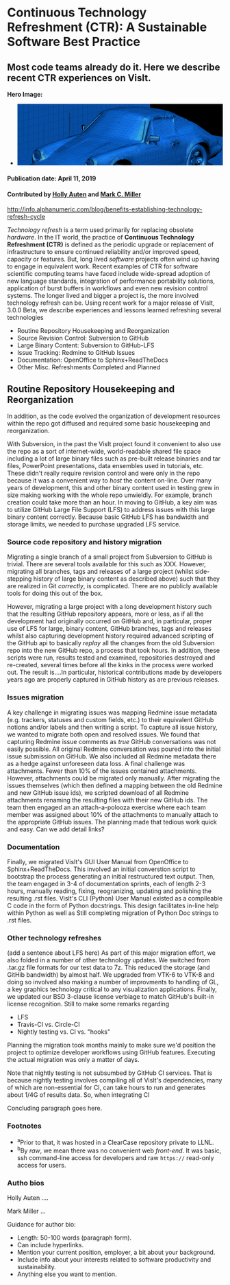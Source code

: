 # Continuous Technology Refreshment (CTR): A Sustainable Software Best Practice
## Most code teams already do it. Here we describe recent CTR experiences on VisIt.

**Hero Image:**

- <a href='https://raw.githubusercontent.com/betterscientificsoftware/images/blog_svn_gh_migration/Blog_TheGreatMigration_car.jpg'><img src='https://raw.githubusercontent.com/betterscientificsoftware/images/blog_svn_gh_migration/Blog_TheGreatMigration_car.jpg' /></a>

#### Publication date: April 11, 2019

#### Contributed by [Holly Auten](https://github.com/hauten) and [Mark C. Miller](https://github.com/markcmiller86)

http://info.alphanumeric.com/blog/benefits-establishing-technology-refresh-cycle

*Technology refresh* is a term used primarily for replacing obsolete *hardware*. In the IT world,
the practice of **Continuous Technology Refreshment (CTR)** is defined as the periodic upgrade or
replacement of infrastructure to ensure continued reliability and/or improved speed, capacity or
features. But, long lived *software* projects often wind up having to engage in equivalent work.
Recent examples of CTR for software scientific computing teams have faced include wide-spread adoption of new 
language standards, integration of performance portability solutions, application of burst buffers in
workflows and even new revision control systems. The longer lived and bigger a project is, the more
involved technology refresh can be. Using recent work for a major release of VisIt, 3.0.0 Beta,
we describe experiences and lessons learned refreshing several technologies
* Routine Repository Housekeeping and Reorganization
* Source Revision Control: Subversion to GitHub
* Large Binary Content: Subversion to GitHub-LFS
* Issue Tracking: Redmine to GitHub Issues
* Documentation: OpenOffice to Sphinx+ReadTheDocs
* Other Misc. Refreshments Completed and Planned

## Routine Repository Housekeeping and Reorganization
In addition, as the code evolved the organization of development resources within the repo got
diffused and required some basic housekeeping and reorganization.

With Subversion, in the past the VisIt project found it convenient to also use the repo as a sort of
internet-wide, world-readable shared file space including a lot of large binary files such as pre-built
release binaries and tar files, PowerPoint presentations, data ensembles used in tutorials, etc. These
didn't really require revision control and were only in the repo because it was a convenient way to *host*
the content on-line. Over many years of development, this and other binary content used in testing grew
in size making working with the whole repo unwieldly. For example, branch creation could take more than
an hour. In moving to GitHub, a key aim was to utilize GitHub Large File Support (LFS) to address issues
with this large binary content correctly. Because basic GitHub LFS has bandwidth and storage limits, we
needed to purchase upgraded LFS service.

### Source code repository and history migration
Migrating a single branch of a small project from Subversion to GitHub is trivial. There are several
tools available for this such as XXX. However, migrating all branches, tags and releases of a large project
(whilst side-stepping history of large binary content as described above) such that they are realized in
Git *correctly*, is complicated. There are no publicly available tools for doing this out of the box.

However, migrating a large project with a long development history such that the resulting GitHub
repository appears, more or less, as if all the development had originally occurred on GitHub and,
in particular, proper use of LFS for large, binary content, GitHub branches, tags and releases whilst also
capturing development history required advanced scripting of the GitHub api to basically *replay* all
the changes from the old Subversion repo into the new GitHub repo, a process that took hours. In addition,
these scripts were run, results tested and examined, repositories destroyed and re-created, several
times before all the kinks in the process were worked out. The result is....In particular, historical
contributions made by developers years ago are properly captured in GitHub history as are previous releases.

### Issues migration

A key challenge in migrating issues was mapping Redmine issue metadata
(e.g. trackers, statuses and custom fields, etc.) to their equivalent GitHub notions and/or labels and then
writing a script. To capture all issue history, we wanted to migrate both open and resolved issues. We found
that capturing Redmine issue comments as *true* GitHub conversations was not easily possible. All original
Redmine conversation was poured into the initial issue submission on GitHub. We also included all Redmine
metadata there as a hedge against unforeseen data loss. A final challenge
was attachments. Fewer than 10% of the issues contained attachments. However, attachments could be migrated
only manually. After migrating the issues themselves (which then defined a mapping between the old
Redmine and new GitHub issue ids), we scripted download of all Redmine attachments renaming
the resulting files with their new GitHub ids. The team then engaged an an attach-a-polooza exercise
where each team member was assigned about 10% of the attachments to manually attach to the appropriate
GitHub issues. The planning made that tedious work quick and easy.
Can we add detail links?

### Documentation
Finally, we migrated VisIt's GUI User Manual from OpenOffice to Sphinx+ReadTheDocs. This involved an initial
converstion script to bootstrap the process generating an initial restructured text output. Then, the
team engaged in 3-4 of documentation sprints, each of length 2-3 hours, manually reading, fixing, reogranizing,
updating and polishing the resulting .rst files. VisIt's CLI (Python) User Manual existed as a compileable
C code in the form of Python docstrings. This design facilitates in-line help within Python as well as 
Still completing migration of Python Doc strings to .rst files.

### Other technology refreshes

(add a sentence about LFS here)
As part of this major migration effort, we also folded in a number of other technology updates.
We switched from .tar.gz file formats for
our test data to 7z. This reduced the storage (and GitHib bandwidth) by almost half. We upgraded
from VTK-6 to VTK-8 and doing so involved also making a number of improvments to handling of GL, a key
graphics technology critical to any visualization applications.
Finally, we updated our BSD 3-clause license verbiage to match GitHub's built-in license recognition.
Still to make some remarks regarding
- LFS
- Travis-CI vs. Circle-CI
- Nightly testing vs. CI vs. "hooks"

Planning the migration took months mainly to make sure we'd position the project 
to optimize developer workflows using GitHub features. Executing the actual migration was only
a matter of days.

Note that nightly testing is not subsumbed by GitHub CI services. That is because nightly testing involves
compiling all of VisIt's dependencies, many of which are non-essential for CI, can take hours to run and
generates about 1/4G of results data. So, when integrating CI

Concluding paragraph goes here.

### Footnotes
- <sup>a</sup>Prior to that, it was hosted in a ClearCase repository private to LLNL.
- <sup>b</sup>By *raw*, we mean there was no convenient web *front-end*. It was basic, ssh command-line
access for developers and raw `https://` read-only access for users.


### Autho bios
Holly Auten ....

Mark Miller ...

Guidance for author bio:
- Length: 50-100 words (paragraph form).
- Can include hyperlinks.
- Mention your current position, employer, a bit about your background.
- Include info about your interests related to software productivity and sustainability.
- Anything else you want to mention.


<!--
Publish: preview
RSS update: 2019-04-XX
Categories: development
Topics: version control
Tags: bssw-blog-article
Level: 2
Prerequisites: default
Aggregate: none
-->

